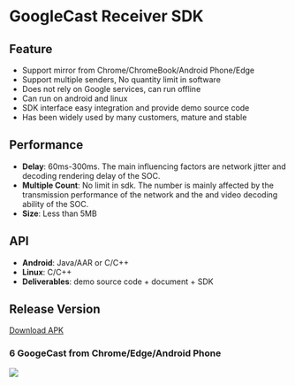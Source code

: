 # GoogleCast Receiver SDK

## Feature

* Support mirror from Chrome/ChromeBook/Android Phone/Edge   
* Support multiple senders, No quantity limit in software  
* Does not rely on Google services, can run offline
* Can run on android and linux
* SDK interface easy integration and provide demo source code
* Has been widely used by many customers, mature and stable

## Performance

* **Delay**: 60ms-300ms. The main influencing factors are network jitter and decoding rendering delay of the SOC.
* **Multiple Count**: No limit in sdk. The number  is mainly affected by the transmission performance of the network and the and video decoding ability of the SOC.
* **Size**: Less than 5MB

## API

* **Android**: Java/AAR or C/C++
* **Linux**: C/C++
* **Deliverables**: demo source code + document + SDK

## Release Version

[Download APK](https://github.com/WirelessPresentation/WirelessDisplay/releases/download/latest/BJCastTV.apk)

### 6 GoogeCast from Chrome/Edge/Android Phone
![](https://github.com/WirelessPresentation/WirelessDisplay-SDK/blob/main/zimg/googlecast-6.jpg)


